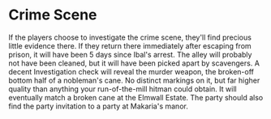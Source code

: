 # Crime Scene
If the players choose to investigate the crime scene, they'll find precious little evidence there. If they return there immediately after escaping from prison, it will have been 5 days since Ibal's arrest. The alley will probably not have been cleaned, but it will have been picked apart by scavengers. A decent Investigation check will reveal the murder weapon, the broken-off bottom half of a nobleman's cane. No distinct markings on it, but far higher quality than anything your run-of-the-mill hitman could obtain. It will eventually match a broken cane at the Elmwall Estate. The party should also find the party invitation to a party at Makaria's manor.
